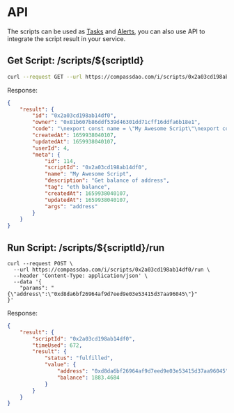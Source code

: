 # API

The scripts can be used as [Tasks](broken-reference) and [Alerts](broken-reference), you can also use API to integrate the script result in your service. &#x20;

## Get Script: /scripts/${scriptId}

```bash
curl --request GET --url https://compassdao.com/i/scripts/0x2a03cd198ab14df0
```

Response:

```json
{
	"result": {
		"id": "0x2a03cd198ab14df0",
		"owner": "0x81b607b86ddf539d46301dd71cff16ddfa6b18e1",
		"code": "\nexport const name = \"My Awesome Script\"\nexport const description = \"Get balance of address\"\nexport const tag = \"eth balance\"\n\nconst formatBalance = (wei: ethers.BigNumber) =>\n  Number(Number(ethers.utils.formatEther(wei)).toFixed(4))\n\nexport const run = async ({ address }: Record<string, string>) => {\n  const provider = sdk.getDefaultProvider(\"ethereum\")\n  const balance = await provider.getBalance(address)\n\n  return {\n    address,\n    balance: formatBalance(balance),\n  }\n}\n",
		"createdAt": 1659938040107,
		"updatedAt": 1659938040107,
		"userId": 4,
		"meta": {
			"id": 114,
			"scriptId": "0x2a03cd198ab14df0",
			"name": "My Awesome Script",
			"description": "Get balance of address",
			"tag": "eth balance",
			"createdAt": 1659938040107,
			"updatedAt": 1659938040107,
			"args": "address"
		}
	}
}
```

## Run Script: /scripts/${scriptId}/run

```shell
curl --request POST \
  --url https://compassdao.com/i/scripts/0x2a03cd198ab14df0/run \
  --header 'Content-Type: application/json' \
  --data '{
	"params": "{\"address\":\"0xd8da6bf26964af9d7eed9e03e53415d37aa96045\"}"
}'
```

Response:

```json
{
	"result": {
		"scriptId": "0x2a03cd198ab14df0",
		"timeUsed": 672,
		"result": {
			"status": "fulfilled",
			"value": {
				"address": "0xd8da6bf26964af9d7eed9e03e53415d37aa96045",
				"balance": 1883.4684
			}
		}
	}
}
```
